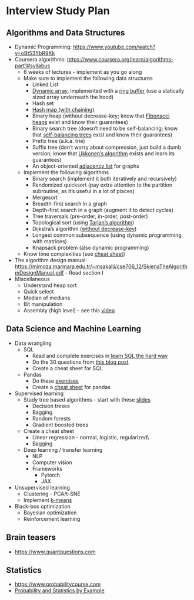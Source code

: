 # Interview Study Plan

## Algorithms and Data Structures

- Dynamic Programming: https://www.youtube.com/watch?v=oBt53YbR9Kk
- Coursera algorithms: https://www.coursera.org/learn/algorithms-part1#syllabus
    - 6 weeks of lectures - implement as you go along
    - Make sure to implement the following data structures
        - Linked List
        - [Dynamic array](https://en.wikipedia.org/wiki/Dynamic_array), implemented with a [ring buffer](https://en.wikipedia.org/wiki/Circular_buffer) (use a statically sized array underneath the hood)
        - Hash set
        - [Hash map (with chaining)](https://en.wikipedia.org/wiki/Hash_table#Separate_chaining_with_linked_lists)
        - Binary heap (without decrease-key; know that [Fibonacci heaps](https://en.wikipedia.org/wiki/Fibonacci_heap) exist and know their guarantees)
        - Binary search tree (doesn’t need to be self-balancing; know that [self-balancing trees](https://en.wikipedia.org/wiki/Self-balancing_binary_search_tree#Implementations) exist and know their guarantees)
        - Prefix tree (a.k.a. trie)
        - Suffix tree (don’t worry about compression, just build a dumb version; know that [Ukkonen’s algorithm](https://en.wikipedia.org/wiki/Ukkonen%27s_algorithm) exists and learn its guarantees)
        - An object-oriented [adjacency list](https://en.wikipedia.org/wiki/Adjacency_list) for graphs
    - Implement the following algorithms
        - Binary search (implement it both iteratively and recursively)
        - Randomized quicksort (pay extra attention to the partition subroutine, as it’s useful in a lot of places)
        - Mergesort
        - Breadth-first search in a graph
        - Depth-first search in a graph (augment it to detect cycles)
        - Tree traversals (pre-order, in-order, post-order)
        - Topological sort (using [Tarjan’s algorithm](https://en.wikipedia.org/wiki/Topological_sorting#Depth-first_search))
        - Dijkstra’s algorithm ([without decrease-key](https://stackoverflow.com/questions/9255620/why-does-dijkstras-algorithm-use-decrease-key))
        - Longest common subsequence (using dynamic programming with matrices)
        - Knapsack problem (also dynamic programming)
    - Know time complexities (see [cheat sheet](https://www.bigocheatsheet.com/))
- The algorithm design manual: https://mimoza.marmara.edu.tr/~msakalli/cse706_12/SkienaTheAlgorithmDesignManual.pdf - Read section I
- Miscellaneous
    - Understand heap sort
    - Quick select
    - Median of medians
    - Bit manipulation
    - Assembly (high level) - see this [video](https://www.youtube.com/watch?v=RZUDEaLa5Nw)
    
## Data Science and Machine Learning

- Data wrangling
    - SQL
        -  Read and complete exercises in[ learn SQL the hard way](https://www.notion.so/kobifelton/Learn-SQL-the-Hard-Way-0defd79865fc4e7da2df9f66192d3b39)
        -  Do the 30 questions from [this blog post](https://www.nicksingh.com/posts/30-sql-and-database-design-questions-from-real-data-science-interviews)
        -  Create a cheat sheet for SQL
    - Pandas
        -  Do these [exercises](https://github.com/guipsamora/pandas_exercises#getting-and-knowing)
        - Create a [cheat sheet](https://pandas.pydata.org/Pandas_Cheat_Sheet.pdf) for pandas
- Supervised learning
    - Study tree based algorithms - start with these [slides](https://faculty.cc.gatech.edu/~hic/CS7616/pdf/lecture5.pdf)
        - Decision treses
        - Bagging
        - Random forests 
        - Gradient boosted trees
    -  Create a cheat sheet
        - Linear regression - normal, logistic, regularized\
        - Bagging
    - Deep learning / transfer learning
        - NLP
        - Computer vision
        - Frameworks
            - Pytorch
            - JAX
- Unsupervised learning
    - Clustering - PCA/t-SNE
    - Implement [k-means](https://www.youtube.com/watch?v=xKZHH-UOsUM)
- Black-box optimization
    - Bayesian optimization
    - Reinforcement learning
    
## Brain teasers

- https://www.quantquestions.com

## Statistics

- https://www.probabilitycourse.com
- [Probability and Statistics by Example](https://www.cambridge.org/core/books/probability-and-statistics-by-example/0F5FF4E3D29F11BB32733F8BD553A03C)

